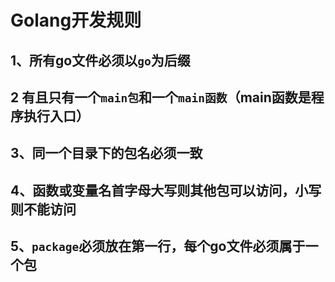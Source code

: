 # Golang开发规则

## 1、所有go文件必须以`go`为后缀

## 2 有且只有一个`main包`和一个`main函数`（main函数是程序执行入口）

## 3、同一个目录下的包名必须一致

## 4、函数或变量名首字母大写则其他包可以访问，小写则不能访问

## 5、`package`必须放在第一行，每个go文件必须属于一个包